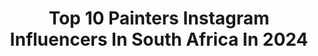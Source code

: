 ---
title: Top 10 Painters Instagram Influencers In South Africa In 2024
description: >-
  Find top painters Instagram influencers in South Africa in 2024. Most popular hashtags: #wildlife #animals #nature #wildlifephotography.
platform: Instagram
hits: 12
text_top: Identify the most popular Instagram influencers on inBeat.
text_bottom: Our database has 12 Instagram influencers like this in South Africa for you to pitch.
profiles:
  - username: "lorraineloots"
    fullname: >-
      lorraine loots | miniature art
    bio: >-
      miniaturist ✎ cape town ☼ south africa approaching 1000 miniatures painted over 10 years © 2013-2023 e-mail for enquiries: ✉︎ admin@lorraineloots.com
    location: "South Africa"
    followers: 280840
    engagement: 181
    commentsToLikes: 0.025364
    id: ck5hfwr6azqmu0i112d6pao5s
    verified: true
    hashtags: "#watercolorpainting, #miniaturepainting, #marbles, #marblesofig"
  - username: "jahbu_art"
    fullname: >-
      Art by Jahbu
    bio: >-
      🌍 Painting Africa in her best light. ✍🏾 Hand Painted Digital African Art 🔻 JAHBU.COM
    location: "South Africa"
    followers: 50016
    engagement: 222
    commentsToLikes: 0.033228
    id: ck14kw468rlzx0i19y8s0h125
    verified: false
    hashtags: "#blackartist, #african, #rastafari, #illustration"
  - username: "keanatayla"
    fullname: >-
      Keana Myburgh
    bio: >-
      Cape Town, South Africa keanamyburgh@gmail.com
    location: "South Africa"
    followers: 4322
    engagement: 1160
    commentsToLikes: 0.015908
    id: ckf5p2tkg4qkz0j23dtnsilhk
    verified: false
    hashtags: "#aesthetic, #ootd, #explore, #beauty"
  - username: "maverick_gareth"
    fullname: >-
      Gareth Thomas
    bio: >-
      Naturalist Non-dualist
    location: "South Africa"
    followers: 11437
    engagement: 285
    commentsToLikes: 0.036368
    id: ck55jt7gfxp350i11yc4nes9u
    verified: false
    hashtags: "#gnosis, #animals, #lions, #lion"
  - username: "kylelewin_wildlife_photography"
    fullname: >-
      Kyle Lewin Wild 🦁Photography🦉🐅
    bio: >-
      🦏Wildlife and Lodge Photographer🏘️ 📸Freelance photographer 📷 🌍 Conservationist 🦏🐾 Content Creator 📸 Field Guide🇿🇦 Second account @kylelewinphotography
    location: "South Africa"
    followers: 40872
    engagement: 160
    commentsToLikes: 0.034657
    id: ck13bidtdvjwx0i19gbqtahm4
    verified: false
    hashtags: "#africanamazing, #birdsofinstagram, #chasingafrica, #birdsofsouthafrica"
  - username: "hausofkendy"
    fullname: >-
      Kendra | Lifestyle | UGC
    bio: >-
      📸 Beauty, Fashion & Lifestyle Content Creator ✨ 📧 admin@hausofkendy.co.za 📍 Jhb TFG Rewards Gamification👇🏽
    location: "South Africa"
    followers: 38566
    engagement: 96
    commentsToLikes: 0.053076
    id: ck14kwq4zrpa10i19wbo1w3rh
    verified: false
    hashtags: "#hausofkendy, #southafricanstyle, #undiscoveredunder50k, #beautyblogger"
  - username: "privenreddy"
    fullname: >-
      Priven Reddy
    bio: >-
      ♟️// ꜱᴇʀɪᴀʟ ᴛᴇᴄʜ ᴇɴᴛʀᴇᴘʀᴇɴᴇᴜʀ // ᴅᴇꜰᴇɴꜱᴇ ᴄᴏɴᴛʀᴀᴄᴛᴏʀ 📱 ꜰᴏᴜɴᴅᴇʀ ᴏꜰ: ᴇᴏɴ ᴀᴇʀᴏꜱᴘᴀᴄᴇ • ᴘɪQꜱᴏʟ • ᴠᴇᴜ ᴀɪ • ꜱɪʀQɪʟ • ᴋᴀɢɪꜱᴏ • ʜʏʏᴘᴘ • ᴇɴɢᴀɢᴇ ʙᴇʏᴏɴᴅ • ᴀʀᴀʀᴋɪꜱ
    location: "South Africa"
    followers: 1024781
    engagement: 56
    commentsToLikes: 0.001575
    id: ck6tzri5abfb90j7174oiz2e7
    verified: false
    hashtags: "#london, #technology, #life, #emirates"
  - username: "nelsongariba"
    fullname: >-
      Nelson Boateng Gariba
    bio: >-
      Based in The Netherlands MA: Matt Faces TM: Grail Talent
    location: "South Africa"
    followers: 12414
    engagement: 968
    commentsToLikes: 0.062303
    id: ckap32gbq19r30i78u11fu8gd
    verified: false
    hashtags: "#instahacks, #afrojump, #afrohouse, #afrobeats"
  - username: "lindajclews"
    fullname: >-
      Linda Clews
    bio: >-
      Global citizen 🇩🇰🇿🇦 living in The Bahamas 🇧🇸 Following my passion for travel, capturing nature and wildlife. Member @raw_community
    location: "South Africa"
    followers: 2223
    engagement: 1760
    commentsToLikes: 0.050251
    id: ckaorpmfko9i80i78e519a4p6
    verified: false
    hashtags: "#raw, #onlyafrica, #secretafrica, #africanamazing"
  - username: "bushbabyk8"
    fullname: >-
      Kate Deetlefs
    bio: >-
      ALL THINGS WILD. South African 🇿🇦
    location: "South Africa"
    followers: 3768
    engagement: 771
    commentsToLikes: 0.050737
    id: ck9wf82lrnmfn0j780bbkdatx
    verified: false
    hashtags: "#frogsofinstagram, #gardenlife, #game, #photooftheday"
---